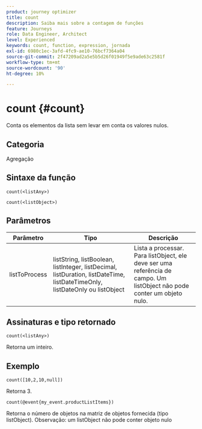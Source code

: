 ```yaml
---
product: journey optimizer
title: count
description: Saiba mais sobre a contagem de funções
feature: Journeys
role: Data Engineer, Architect
level: Experienced
keywords: count, function, expression, jornada
exl-id: 6980c1ec-3afd-4fc9-ae10-76bcf7364a04
source-git-commit: 2f47209ad2a5e5b5d26f01949f5e9ade63c2581f
workflow-type: tm+mt
source-wordcount: '90'
ht-degree: 10%

---
```


# count {#count}

Conta os elementos da lista sem levar em conta os valores nulos.

## Categoria

Agregação

## Sintaxe da função

`count(<listAny>)`

`count(<listObject>)`

## Parâmetros

| Parâmetro | Tipo | Descrição |
|-----------|------------------|------------------|
| listToProcess | listString, listBoolean, listInteger, listDecimal, listDuration, listDateTime, listDateTimeOnly, listDateOnly ou listObject | Lista a processar. Para listObject, ele deve ser uma referência de campo. Um listObject não pode conter um objeto nulo. |

## Assinaturas e tipo retornado

`count(<listAny>)`

Retorna um inteiro.

## Exemplo

`count([10,2,10,null])`

Retorna 3.

`count(@event{my_event.productListItems})`

Retorna o número de objetos na matriz de objetos fornecida (tipo listObject). Observação: um listObject não pode conter objeto nulo
